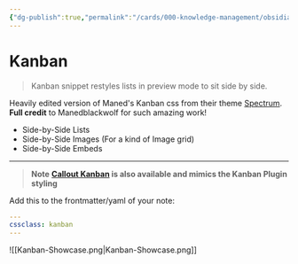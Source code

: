 ```yaml
---
{"dg-publish":true,"permalink":"/cards/000-knowledge-management/obsidian-vaults/sl-rvb/guides/kanban/"}
---
```


# Kanban

> Kanban snippet restyles lists in preview mode to sit side by side.

Heavily edited version of Maned's Kanban css from their theme [Spectrum](https://publish.obsidian.md/hub/02+-+Community+Expansions/02.05+All+Community+Expansions/Themes/Spectrum). **Full credit** to Manedblackwolf for such amazing work!

-   Side-by-Side Lists
-   Side-by-Side Images (For a kind of Image grid)
-   Side-by-Side Embeds

---

> **Note**
> **[Callout Kanban](Callouts.md#image-grid) is also available and mimics the Kanban Plugin styling**

Add this to the frontmatter/yaml of your note:
```yaml
---
cssclass: kanban
---
```

![[Kanban-Showcase.png\|Kanban-Showcase.png]]